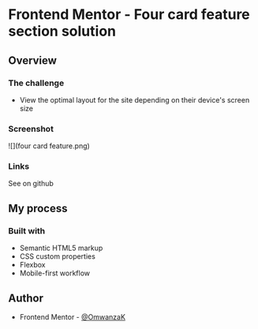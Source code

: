 # Frontend Mentor - Four card feature section solution


## Overview

### The challenge

- View the optimal layout for the site depending on their device's screen size

### Screenshot

![](four card feature.png)


### Links

See on github

## My process

### Built with

- Semantic HTML5 markup
- CSS custom properties
- Flexbox
- Mobile-first workflow


## Author

- Frontend Mentor - [@OmwanzaK](https://www.frontendmentor.io/profile/Omwanzak)
